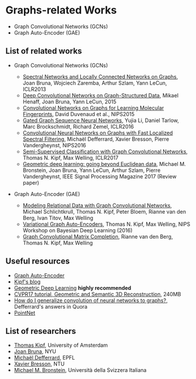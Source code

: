 # Graphs-related Works
- Graph Convolutional Networks (GCNs)
- Graph Auto-Encoder (GAE)

## List of related works
- Graph Convolutional Networks (GCNs)
  - [Spectral Networks and Locally Connected Networks on Graphs](https://arxiv.org/abs/1312.6203), Joan Bruna, Wojciech Zaremba, Arthur Szlam, Yann LeCun, ICLR2013
  - [Deep Convolutional Networks on Graph-Structured Data](https://arxiv.org/abs/1506.05163), Mikael Henaff, Joan Bruna, Yann LeCun, 2015
  - [Convolutional Networks on Graphs for Learning Molecular Fingerprints](http://papers.nips.cc/paper/5954-convolutional-networks-on-graphs-for-learning-molecular-fingerprints), David Duvenaud et al., NIPS2015
  - [Gated Graph Sequence Neural Networks](https://arxiv.org/abs/1511.05493), Yujia Li, Daniel Tarlow, Marc Brockschmidt, Richard Zemel, ICLR2016
  - [Convolutional Neural Networks on Graphs with Fast Localized Spectral Filtering](https://arxiv.org/abs/1606.09375), Michaël Defferrard, Xavier Bresson, Pierre Vandergheynst, NIPS2016
  - [Semi-Supervised Classification with Graph Convolutional Networks](https://arxiv.org/abs/1609.02907), Thomas N. Kipf, Max Welling, ICLR2017
  - [Geometric deep learning: going beyond Euclidean data](https://arxiv.org/abs/1611.08097), Michael M. Bronstein, Joan Bruna, Yann LeCun, Arthur Szlam, Pierre Vandergheynst, IEEE Signal Processing Magazine 2017 (Review paper)

- Graph Auto-Encoder (GAE)
  - [Modeling Relational Data with Graph Convolutional Networks](https://arxiv.org/abs/1703.06103), Michael Schlichtkrull, Thomas N. Kipf, Peter Bloem, Rianne van den Berg, Ivan Titov, Max Welling
  - [Variational Graph Auto-Encoders](https://arxiv.org/abs/1611.07308), Thomas N. Kipf, Max Welling, NIPS Workshop on Bayesian Deep Learning (2016)
  - [Graph Convolutional Matrix Completion](https://arxiv.org/abs/1706.02263), Rianne van den Berg, Thomas N. Kipf, Max Welling


## Useful resources
- [Graph Auto-Encoder](https://github.com/tkipf/gae)
- [Kipf's blog](http://tkipf.github.io/graph-convolutional-networks/)
- [Geometric Deep Learning](http://geometricdeeplearning.com/) **highly recommended**
- [CVPR17 tutorial, Geometric and Semantic 3D Reconstruction](https://www.dropbox.com/s/4l6m32tg9yecvow/CVPR%20GDL.pdf?dl=0), 240MB
- [How do I generalize convolution of neural networks to graphs?](https://www.quora.com/How-do-I-generalize-convolution-of-neural-networks-to-graphs), Defferrard's answers in Quora
- [PointNet](http://stanford.edu/~rqi/pointnet/)


## List of researchers
- [Thomas Kipf](http://tkipf.github.io/), University of Amsterdam
- [Joan Bruna](http://cims.nyu.edu/~bruna/), NYU
- [Michaël Defferrard](http://deff.ch/), EPFL
- [Xavier Bresson](http://www.ntu.edu.sg/home/xbresson/index.html), NTU
- [Michael M. Bronstein](http://www.inf.usi.ch/bronstein/), Università della Svizzera Italiana
